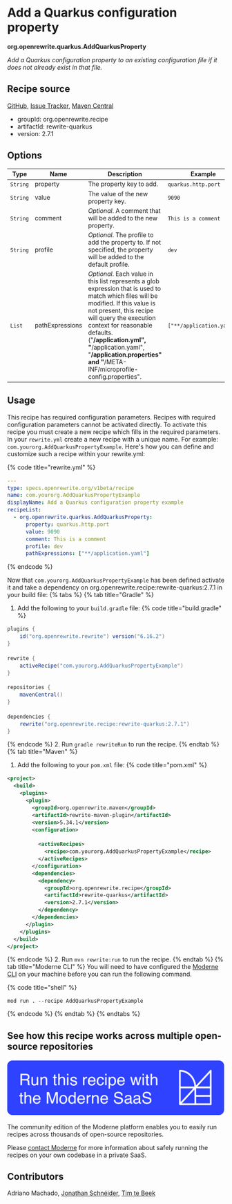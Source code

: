 # Add a Quarkus configuration property

**org.openrewrite.quarkus.AddQuarkusProperty**

_Add a Quarkus configuration property to an existing configuration file if it does not already exist in that file._

## Recipe source

[GitHub](https://github.com/openrewrite/rewrite-quarkus/blob/main/src/main/java/org/openrewrite/quarkus/AddQuarkusProperty.java), [Issue Tracker](https://github.com/openrewrite/rewrite-quarkus/issues), [Maven Central](https://central.sonatype.com/artifact/org.openrewrite.recipe/rewrite-quarkus/2.7.1/jar)

* groupId: org.openrewrite.recipe
* artifactId: rewrite-quarkus
* version: 2.7.1

## Options

| Type | Name | Description | Example |
| -- | -- | -- | -- |
| `String` | property | The property key to add. | `quarkus.http.port` |
| `String` | value | The value of the new property key. | `9090` |
| `String` | comment | *Optional*. A comment that will be added to the new property. | `This is a comment` |
| `String` | profile | *Optional*. The profile to add the property to. If not specified, the property will be added to the default profile. | `dev` |
| `List` | pathExpressions | *Optional*. Each value in this list represents a glob expression that is used to match which files will be modified. If this value is not present, this recipe will query the execution context for reasonable defaults. ("**/application.yml", "**/application.yaml", "**/application.properties" and "**/META-INF/microprofile-config.properties". | `["**/application.yaml"]` |


## Usage

This recipe has required configuration parameters. Recipes with required configuration parameters cannot be activated directly. To activate this recipe you must create a new recipe which fills in the required parameters. In your `rewrite.yml` create a new recipe with a unique name. For example: `com.yourorg.AddQuarkusPropertyExample`.
Here's how you can define and customize such a recipe within your rewrite.yml:

{% code title="rewrite.yml" %}
```yaml
---
type: specs.openrewrite.org/v1beta/recipe
name: com.yourorg.AddQuarkusPropertyExample
displayName: Add a Quarkus configuration property example
recipeList:
  - org.openrewrite.quarkus.AddQuarkusProperty:
      property: quarkus.http.port
      value: 9090
      comment: This is a comment
      profile: dev
      pathExpressions: ["**/application.yaml"]
```
{% endcode %}

Now that `com.yourorg.AddQuarkusPropertyExample` has been defined activate it and take a dependency on org.openrewrite.recipe:rewrite-quarkus:2.7.1 in your build file:
{% tabs %}
{% tab title="Gradle" %}
1. Add the following to your `build.gradle` file:
{% code title="build.gradle" %}
```groovy
plugins {
    id("org.openrewrite.rewrite") version("6.16.2")
}

rewrite {
    activeRecipe("com.yourorg.AddQuarkusPropertyExample")
}

repositories {
    mavenCentral()
}

dependencies {
    rewrite("org.openrewrite.recipe:rewrite-quarkus:2.7.1")
}
```
{% endcode %}
2. Run `gradle rewriteRun` to run the recipe.
{% endtab %}
{% tab title="Maven" %}
1. Add the following to your `pom.xml` file:
{% code title="pom.xml" %}
```xml
<project>
  <build>
    <plugins>
      <plugin>
        <groupId>org.openrewrite.maven</groupId>
        <artifactId>rewrite-maven-plugin</artifactId>
        <version>5.34.1</version>
        <configuration>
          
          <activeRecipes>
            <recipe>com.yourorg.AddQuarkusPropertyExample</recipe>
          </activeRecipes>
        </configuration>
        <dependencies>
          <dependency>
            <groupId>org.openrewrite.recipe</groupId>
            <artifactId>rewrite-quarkus</artifactId>
            <version>2.7.1</version>
          </dependency>
        </dependencies>
      </plugin>
    </plugins>
  </build>
</project>
```
{% endcode %}
2. Run `mvn rewrite:run` to run the recipe.
{% endtab %}
{% tab title="Moderne CLI" %}
You will need to have configured the [Moderne CLI](https://docs.moderne.io/moderne-cli/cli-intro) on your machine before you can run the following command.

{% code title="shell" %}
```shell
mod run . --recipe AddQuarkusPropertyExample
```
{% endcode %}
{% endtab %}
{% endtabs %}

## See how this recipe works across multiple open-source repositories

[![Moderne Link Image](/.gitbook/assets/ModerneRecipeButton.png)](https://app.moderne.io/recipes/org.openrewrite.quarkus.AddQuarkusProperty)

The community edition of the Moderne platform enables you to easily run recipes across thousands of open-source repositories.

Please [contact Moderne](https://moderne.io/product) for more information about safely running the recipes on your own codebase in a private SaaS.

## Contributors
Adriano Machado, [Jonathan Schnéider](mailto:jkschneider@gmail.com), [Tim te Beek](mailto:tim@moderne.io)
